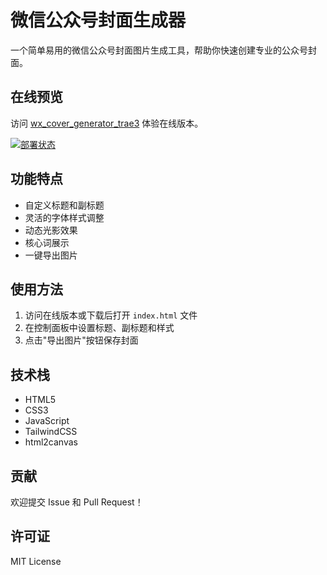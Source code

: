 # 微信公众号封面生成器

一个简单易用的微信公众号封面图片生成工具，帮助你快速创建专业的公众号封面。

## 在线预览

访问 [wx_cover_generator_trae3](https://luojun0115.github.io/trae-github-pages/) 体验在线版本。

[![部署状态](https://github.com/luojun0115/trae-github-pages/actions/workflows/pages/pages-build-deployment/badge.svg)](https://github.com/luojun0115/trae-github-pages/actions/workflows/pages/pages-build-deployment)

## 功能特点

- 自定义标题和副标题
- 灵活的字体样式调整
- 动态光影效果
- 核心词展示
- 一键导出图片

## 使用方法

1. 访问在线版本或下载后打开 `index.html` 文件
2. 在控制面板中设置标题、副标题和样式
3. 点击"导出图片"按钮保存封面

## 技术栈

- HTML5
- CSS3
- JavaScript
- TailwindCSS
- html2canvas

## 贡献

欢迎提交 Issue 和 Pull Request！

## 许可证

MIT License
